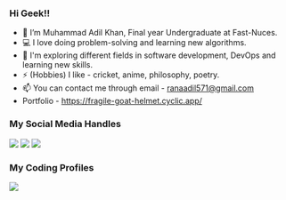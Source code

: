 ### Hi Geek!! 

- 👋 I’m Muhammad Adil Khan, Final year Undergraduate at Fast-Nuces.
- 💻 I love doing problem-solving and learning new algorithms.
- 🌱 I'm exploring different fields in software development, DevOps and learning new skills.
- ⚡ (Hobbies) I like - cricket, anime, philosophy, poetry.
- 📫 You can contact me through email - ranaadil571@gmail.com
- Portfolio - https://fragile-goat-helmet.cyclic.app/


### My Social Media Handles
[<img src="https://img.shields.io/badge/linkedin-%230077B5.svg?style=for-the-badge&logo=linkedin&logoColor=white" />](https://www.linkedin.com/in/adil-khan-230271261/)
[<img src="https://img.shields.io/badge/Instagram-%23E4405F.svg?style=for-the-badge&logo=Instagram&logoColor=white" />](https://www.instagram.com/a_dil.666/)
[<img src="https://img.shields.io/badge/Twitter-%231DA1F2.svg?style=for-the-badge&logo=Twitter&logoColor=white" />](https://twitter.com/madilkhan002)

  
### My Coding Profiles
[<img src="https://img.shields.io/badge/-LeetCode-FFA116?style=for-the-badge&logo=LeetCode&logoColor=black" />](https://leetcode.com/adil_kira/)
